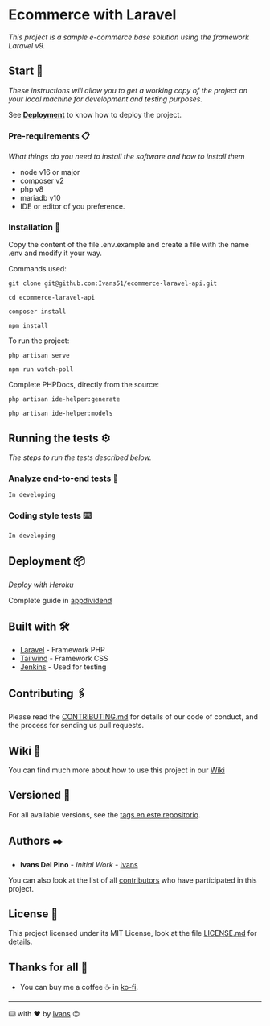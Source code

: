 # Ecommerce with Laravel

_This project is a sample e-commerce base solution using the framework Laravel v9._

## Start 🚀

_These instructions will allow you to get a working copy of the project on your local machine for development and
testing purposes._

See [**Deployment**](#deployment-) to know how to deploy the project.

### Pre-requirements 📋

_What things do you need to install the software and how to install them_

- node v16 or major
- composer v2
- php v8
- mariadb v10
- IDE or editor of you preference.

### Installation 🔧

Copy the content of the file .env.example and create a file with the name .env and modify it your way.

Commands used:

```console
git clone git@github.com:Ivans51/ecommerce-laravel-api.git 
```

```console
cd ecommerce-laravel-api
```

```console
composer install 
```

```console
npm install 
```

To run the project:

```console
php artisan serve
```

```console
npm run watch-poll
```

Complete PHPDocs, directly from the source:

```console
php artisan ide-helper:generate
```

```console
php artisan ide-helper:models
```

## Running the tests ⚙️

_The steps to run the tests described below._

### Analyze end-to-end tests 🔩

```
In developing
```

### Coding style tests ⌨️

```
In developing
```

## Deployment 📦

_Deploy with Heroku_

Complete guide in [appdividend](https://appdividend.com/2022/03/01/how-to-deploy-laravel-project-on-heroku/)

## Built with 🛠️

* [Laravel](https://laravel.com/docs/9.x) - Framework PHP
* [Tailwind](https://tailwindcss.com/docs/installation) - Framework CSS
* [Jenkins](https://www.jenkins.io) - Used for testing

## Contributing 🖇️

Please read the [CONTRIBUTING.md](https://github.com/Ivans51/ecommerce-laravel-api/blob/main/CONTRIBUTING.md) for details of
our code of conduct, and the process for sending us pull requests.

## Wiki 📖

You can find much more about how to use this project in our [Wiki](https://github.com/Ivans51/ecommerce-laravel-api/wiki)

## Versioned 📌

For all available versions, see the [tags en este repositorio](https://github.com/Ivans51/ecommerce-laravel-api/tags).

## Authors ✒️

* **Ivans Del Pino** - *Initial Work* - [Ivans](https://github.com/Ivans51)

You can also look at the list of all [contributors](https://github.com/Ivans51/ecommerce-laravel-api/contributors) who have
participated in this project.

## License 📄

This project licensed under its MIT License, look at the
file [LICENSE.md](https://github.com/Ivans51/ecommerce-laravel-api/blob/main/LICENSE.md) for details.

## Thanks for all 🎁

* You can buy me a coffee ☕ in [ko-fi](https://ko-fi.com/ivans511).

---
⌨️ with ❤️ by [Ivans](https://github.com/Ivans51/ecommerce-laravel-api/graphs/contributors) 😊
